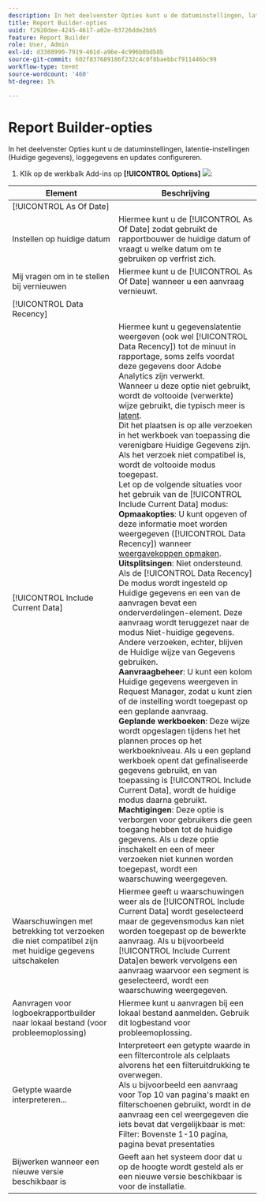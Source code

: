 ```yaml
---
description: In het deelvenster Opties kunt u de datuminstellingen, latentie-instellingen (Huidige gegevens), loggegevens en updates configureren.
title: Report Builder-opties
uuid: f2920dee-4245-4617-a02e-03726dde2bb5
feature: Report Builder
role: User, Admin
exl-id: d3388990-7919-461d-a96e-4c996b8bdb8b
source-git-commit: 602f837689186f232c4c0f8baebbcf911446bc99
workflow-type: tm+mt
source-wordcount: '460'
ht-degree: 1%

---
```


# Report Builder-opties

In het deelvenster Opties kunt u de datuminstellingen, latentie-instellingen (Huidige gegevens), loggegevens en updates configureren.

1. Klik op de werkbalk Add-ins op **[!UICONTROL Options]** ![](https://spectrum.adobe.com/static/icons/workflow_18/Smock_Settings_18_N.svg):

| Element | Beschrijving |
|--- |--- |
| [!UICONTROL As Of Date] |  |
| Instellen op huidige datum | Hiermee kunt u de  [!UICONTROL As Of Date] zodat gebruikt de rapportbouwer de huidige datum of vraagt u welke datum om te gebruiken op verfrist zich. |
| Mij vragen om in te stellen bij vernieuwen | Hiermee kunt u de  [!UICONTROL As Of Date] wanneer u een aanvraag vernieuwt. |
| [!UICONTROL Data Recency] |  |
| [!UICONTROL Include Current Data] | Hiermee kunt u gegevenslatentie weergeven (ook wel  [!UICONTROL Data Recency]) tot de minuut in rapportage, soms zelfs voordat deze gegevens door Adobe Analytics zijn verwerkt.<br>Wanneer u deze optie niet gebruikt, wordt de voltooide (verwerkte) wijze gebruikt, die typisch meer is [latent](https://experienceleague.adobe.com/docs/analytics/analyze/reports-analytics/current-data.html).<br>Dit het plaatsen is op alle verzoeken in het werkboek van toepassing die verenigbare Huidige Gegevens zijn. Als het verzoek niet compatibel is, wordt de voltooide modus toegepast.<br>Let op de volgende situaties voor het gebruik van de [!UICONTROL Include Current Data] modus:<br>**Opmaakopties**: U kunt opgeven of deze informatie moet worden weergegeven ([!UICONTROL Data Recency]) wanneer [weergavekoppen opmaken](/help/analyze/report-builder/layout/t-format-display-headers.md).<br>**Uitsplitsingen**: Niet ondersteund. Als de  [!UICONTROL Data Recency] De modus wordt ingesteld op Huidige gegevens en een van de aanvragen bevat een onderverdelingen-element. Deze aanvraag wordt teruggezet naar de modus Niet-huidige gegevens. Andere verzoeken, echter, blijven de Huidige wijze van Gegevens gebruiken.<br>**Aanvraagbeheer**: U kunt een kolom Huidige gegevens weergeven in Request Manager, zodat u kunt zien of de instelling wordt toegepast op een geplande aanvraag.<br>**Geplande werkboeken**: Deze wijze wordt opgeslagen tijdens het het plannen proces op het werkboekniveau. Als u een gepland werkboek opent dat gefinaliseerde gegevens gebruikt, en van toepassing is [!UICONTROL Include Current Data], wordt de huidige modus daarna gebruikt.<br>**Machtigingen**: Deze optie is verborgen voor gebruikers die geen toegang hebben tot de huidige gegevens.  Als u deze optie inschakelt en een of meer verzoeken niet kunnen worden toegepast, wordt een waarschuwing weergegeven. |
| Waarschuwingen met betrekking tot verzoeken die niet compatibel zijn met huidige gegevens uitschakelen | Hiermee geeft u waarschuwingen weer als de  [!UICONTROL Include Current Data] wordt geselecteerd maar de gegevensmodus kan niet worden toegepast op de bewerkte aanvraag.  Als u bijvoorbeeld [!UICONTROL Include Current Data]en bewerk vervolgens een aanvraag waarvoor een segment is geselecteerd, wordt een waarschuwing weergegeven. |
| Aanvragen voor logboekrapportbuilder naar lokaal bestand (voor probleemoplossing) | Hiermee kunt u aanvragen bij een lokaal bestand aanmelden. Gebruik dit logbestand voor probleemoplossing. |
| Getypte waarde interpreteren... | Interpreteert een getypte waarde in een filtercontrole als celplaats alvorens het een filteruitdrukking te overwegen.<br>Als u bijvoorbeeld een aanvraag voor Top 10 van pagina&#39;s maakt en filterschoenen gebruikt, wordt in de aanvraag een cel weergegeven die iets bevat dat vergelijkbaar is met: Filter: Bovenste 1-10 pagina, pagina bevat presentaties |
| Bijwerken wanneer een nieuwe versie beschikbaar is | Geeft aan het systeem door dat u op de hoogte wordt gesteld als er een nieuwe versie beschikbaar is voor de installatie. |
